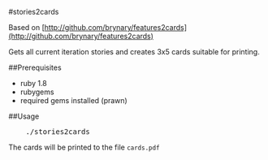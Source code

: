 #stories2cards

Based on [http://github.com/brynary/features2cards](http://github.com/brynary/features2cards)

Gets all current iteration stories and creates 3x5 cards suitable for printing.

##Prerequisites
* ruby 1.8
* rubygems
* required gems installed (prawn)

##Usage
<pre>
	./stories2cards
</pre>

The cards will be printed to the file `cards.pdf`